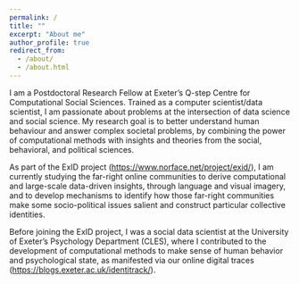 ```yaml
---
permalink: /
title: ""
excerpt: "About me"
author_profile: true
redirect_from: 
  - /about/
  - /about.html
---
```


I am a Postdoctoral Research Fellow at Exeter’s Q-step Centre for Computational Social Sciences. Trained as a computer scientist/data scientist, I am passionate about problems at the intersection of data science and social science. My research goal is to better understand human behaviour and answer complex societal problems, by combining the power of computational methods with insights and theories from the social, behavioral, and political sciences.


As part of the ExID project (https://www.norface.net/project/exid/), I am currently studying the far-right online communities to derive computational and large-scale data-driven insights, through language and visual imagery, and to develop mechanisms to identify how those far-right communities make some socio-political issues salient and construct particular collective identities. 

Before joining the ExID project, I was a social data scientist at the University of Exeter’s Psychology Department (CLES), where I contributed to the development of computational methods to make sense of human behavior and psychological state, as manifested via our online digital traces (https://blogs.exeter.ac.uk/identitrack/).
